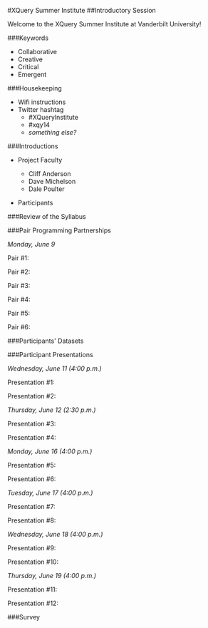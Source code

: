 #XQuery Summer Institute
##Introductory Session

Welcome to the XQuery Summer Institute at Vanderbilt University!

###Keywords

* Collaborative
* Creative
* Critical
* Emergent

###Housekeeping

* Wifi instructions
* Twitter hashtag
	* #XQueryInstitute
	* #xqy14
	* *something else?*

###Introductions

* Project Faculty
	* Cliff Anderson
	* Dave Michelson
	* Dale Poulter
	
* Participants

###Review of the Syllabus


###Pair Programming Partnerships

*Monday, June 9*

Pair #1:

Pair #2:

Pair #3:

Pair #4:

Pair #5:

Pair #6:

###Participants' Datasets

###Participant Presentations

*Wednesday, June 11 (4:00 p.m.)*

Presentation #1:

Presentation #2:

*Thursday, June 12 (2:30 p.m.)*

Presentation #3:

Presentation #4:

*Monday, June 16 (4:00 p.m.)*

Presentation #5:

Presentation #6:

*Tuesday, June 17 (4:00 p.m.)*

Presentation #7:

Presentation #8:

*Wednesday, June 18 (4:00 p.m.)*

Presentation #9:

Presentation #10:

*Thursday, June 19 (4:00 p.m.)*

Presentation #11:

Presentation #12:

###Survey